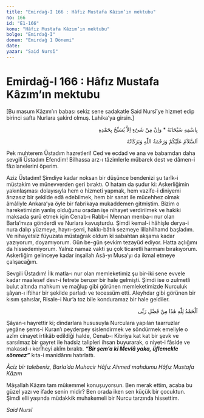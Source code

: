 ```yaml
---
title: "Emirdağ-I 166 : Hâfız Mustafa Kâzım’ın mektubu"
no: 166
id: "E1-166"
konu: "Hâfız Mustafa Kâzım’ın mektubu"
bolge: "Emirdağ-I"
donem: "Emirdağ 1 Dönemi"
date: 
yazar: "Said Nursî"
---
```


# Emirdağ-I 166 : Hâfız Mustafa Kâzım’ın mektubu

<p class="takdim">[Bu masum Kâzım’ın babası sekiz sene sadakatle Said Nursî’ye hizmet edip birinci safta Nurlara şakird olmuş. Lahika’ya girsin.]</p>

<p class="arabic" dir="rtl" title="Meal: “Subhân Allah’ın adıyla” * “Hiçbir şey yoktur ki O'nu hamd ile tesbih etmesin” [İsrâ 17:44]">بِاسْمِهِ سُبْحَانَهُ * وَاِنْ مِنْ شَىْءٍ اِلاَّ يُسَبِّحُ بِحَمْدِهِ</p>

<p class="arabic" dir="rtl" title="Meal: “Allah’ın selâmı, rahmeti ve bereketleri, üzerinize olsun.”">اَلسَّلاَمُ عَلَيْكُمْ وَرَحْمَةُ اللّٰهِ وَبَرَكَاتُهُ</p>

Pek muhterem Üstadım hazretleri! Ced ve ecdad ve ana ve babamdan daha sevgili Üstadım Efendim! Bilhassa arz-ı tâzimlerle mübarek dest ve dâmen-i fâzılanelerini öperim.

Aziz Üstadım! Şimdiye kadar noksan bir düşünce bendenizi şu tarîk-i müstakim ve münevverden geri bıraktı. O hatam da şudur ki: Askerliğimin yakınlaşması dolayısıyla hem o hizmeti yapmak, hem vazife-i diniyemi ârızasız bir şekilde edâ edebilmek, hem bir sanat ile mücehhez olmak âmâliyle Ankara’ya öyle bir fabrikaya mukaddemen gitmiştim. Bizim o hareketimizin yanlış olduğunu oradan işe nihayet verdirilmek ve hakiki maksada şurû etmek için Cenab-ı Rabb-i Mennan menba-ı nur olan Barla’mıza gönderdi ve Nurlara kavuşturdu. Şimdi kemal-i hâhişle derya-i nura dalıp yüzmeye, hayrı-şerri, hakkı-bâtılı sezmeye lillahilhamd başladım. Ve nihayetsiz füyuzata müstağrak oldum ki sabahtan akşama kadar yazıyorum, doyamıyorum. Gün be-gün şevkim tezayüd ediyor. Hatta açlığımı da hissedemiyorum. Yalnız namaz vakti şu çok ticaretli harmanı bırakıyorum. Askerliğim gelinceye kadar inşallah Asâ-yı Musa’yı da ikmal etmeye çalışacağım.

Sevgili Üstadım! İlk matla-ı nur olan memleketimiz şu bir-iki sene evvele kadar maalesef devr-i fetrete benzer bir hale gelmişti. Şimdi ise o zulmetli bulut altında mahkum ve mağlup gibi görünen memleketimizde Nurculuk şâyan-ı iftihar bir şekilde parladı ve tecessüm etti. Aleyhdar gibi görünen bir kısım şahıslar, Risale-i Nur’a toz bile konduramaz bir hale geldiler.

<p class="arabic" dir="rtl" title="Meal: “Elhamdulillah, bu Rabbimin bir fazlıdır.”">اَلْحَمْدُ لِلّٰهِ هٰذَا مِنْ فَضْلِ رَبِّى</p>

Şâyan-ı hayrettir ki; dindarlara hususuyla Nurculara yapılan taarruzlar yegâne şems-i Kuran’ı peyderpey sislendirmek ve söndürmek emeliyle o azîm cinayet irtikâb edildiği halde, Cenab-ı Kibriya kat kat bir şevk ve sarsılmaz bir gayret ile hadsiz talipleri ihsan buyurarak, o niyet-i fâside ve makasıd-ı kerîheyi akîm bıraktı. ***“Bir şem’a ki Mevlâ yaka, üflemekle sönmez”*** kıta-i manidârını hatırlattı.

*Âciz bir talebeniz, Barla’da Muhacir Hâfız Ahmed mahdumu*
*Hâfız Mustafa Kâzım*

Mâşallah Kâzım tam mükemmel konuşuyorsun. Ben merak ettim, acaba bu güzel yazı ve ifade senin midir? Ben orada iken sen küçük bir çocuktun. Şimdi elli yaşında müdakkik muhakemeli bir Nurcu tarzında hissettim.

*Said Nursî*
